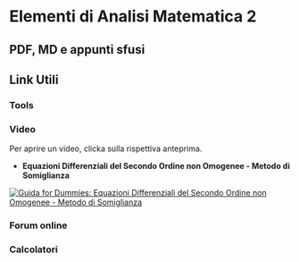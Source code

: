 # Elementi di Analisi Matematica 2

## PDF, MD e appunti sfusi

## Link Utili

### Tools

### Video

Per aprire un video, clicka sulla rispettiva anteprima.

- **Equazioni Differenziali del Secondo Ordine non Omogenee - Metodo di Somiglianza**

[![Guida for Dummies: Equazioni Differenziali del Secondo Ordine non Omogenee - Metodo di Somiglianza](http://img.youtube.com/vi/iUEeHNG6Gcc/0.jpg)](https://www.youtube.com/watch?v=iUEeHNG6Gcc&t=64s)


### Forum online

### Calcolatori

